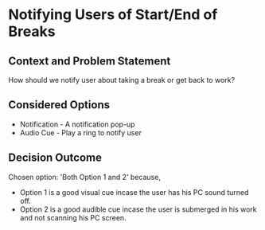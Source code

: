 # Notifying Users of Start/End of Breaks

## Context and Problem Statement

How should we notify user about taking a break or get back to work?

## Considered Options

* Notification - A notification pop-up
* Audio Cue - Play a ring to notify user

## Decision Outcome

Chosen option: 'Both Option 1 and 2' because,

* Option 1 is a good visual cue incase the user has his PC sound turned off.
* Option 2 is a good audible cue incase the user is submerged in his work and not scanning his PC screen.
